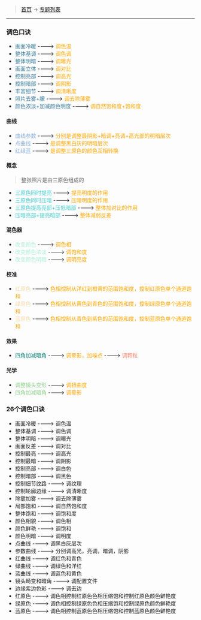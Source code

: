>  [首页](../README.md) -> [专题列表](专题列表.md)

---

### 调色口诀
* <font color="#3A7B99">画面冷暖</font> ----> <font color="orange">调色温</font>
* <font color="#3A7B99">整体基调</font> ----> <font color="orange">调色调</font>
* <font color="#3A7B99">整体明暗</font> ----> <font color="orange">调曝光</font>
* <font color="#3A7B99">画面立体</font> ----> <font color="orange">调对比</font>
* <font color="#3A7B99">控制亮部</font> ----> <font color="orange">调高光</font>
* <font color="#3A7B99">控制暗部</font> ----> <font color="orange">调阴影</font>
* <font color="#3A7B99">丰富细节</font> ----> <font color="orange">调清晰度</font>
* <font color="#3A7B99">照片去雾+朦</font> ----> <font color="orange">调去除薄雾</font>
* <font color="#3A7B99">颜色浓淡+加减颜色明度</font> ----> <font color="orange">调自然饱和度+饱和度</font>

#### 曲线
* <font color="#8CAEDE">曲线参数</font> ----> <font color="orange">分别是调整最阴影+暗调+亮调+高光部的明暗层次</font>
* <font color="#8CAEDE">点曲线</font> ----> <font color="orange">是调整黑白灰的明暗层次</font>
* <font color="#8CAEDE">红绿蓝</font> ----> <font color="orange">是调整三原色的颜色互相转换</font>

#### 概念
> 整张照片是由三原色组成的
* <font color="#46CDD0">三原色同时提亮</font> ----> <font color="orange">提亮明度的作用</font>
* <font color="#46CDD0">三原色同时压暗</font> ----> <font color="orange">压暗明度的作用</font>
* <font color="#46CDD0">三原色提高亮部+压低暗部</font> ----> <font color="orange">整体加对比的作用</font>
* <font color="#46CDD0">压暗亮部+提亮暗部</font> ----> <font color="orange">整体减弱反差</font>

#### 混色器
* <font color="#ACEDD9">改变颜色</font> ----> <font color="orange">调色相</font>
* <font color="#ACEDD9">改变颜色浓淡</font> ----> <font color="orange">调饱和度</font>
* <font color="#ACEDD9">改变颜色明暗</font> ----> <font color="orange">调明亮度</font>

#### 校准
* <font color="#F5DAAB">红原色</font> ----> <font color="orange">色相控制从洋红到橙黄的范围饱和度，控制红原色单个通道饱和</font>
* <font color="#F5DAAB">绿原色</font> ----> <font color="orange">色相控制从黄色到青色的范围饱和度，控制绿原色单个通道饱和</font>
* <font color="#F5DAAB">蓝原色</font> ----> <font color="orange">色相控制从青色到紫色的范围饱和度，控制蓝原色单个通道饱和</font>

#### 效果
* <font color="#017D6F">四角加减暗角</font> ----> <font color="orange">调晕影，加噪点</font> ----> <font color="#FD836E">调颗粒</font>

#### 光学
* <font color="#8AD088">调整镜头变形</font> ----> <font color="orange">调扭曲度</font>
* <font color="#8AD088">四角加减暗角</font> ----> <font color="orange">调晕影</font>


### 26个调色口诀
* 画面冷暖 ----> 调色温
* 整体基调 ----> 调色调
* 整体明暗 ----> 调曝光
* 画面反差 ----> 调对比
* 控制最亮 ----> 调高光
* 控制最暗 ----> 调阴影
* 控制亮部 ----> 调白色
* 控制暗部 ----> 调黑色
* 控制细节纹路 ----> 调纹理
* 控制轮廓边缘 ----> 调清晰度
* 除雾加雾 ----> 调去除薄雾
* 局部饱和 ----> 调自然饱和度
* 整体饱和 ----> 调饱和度
* 颜色相貌 ----> 调色相
* 颜色鲜艳 ----> 调饱和
* 颜色明暗 ----> 调明度
* 点曲线 ----> 调黑白灰层次
* 参数曲线 ----> 分别调高光，亮调，暗调，阴影
* 红曲线 ----> 调红色和青色
* 绿曲线 ----> 调绿色和洋红
* 蓝曲线 ----> 调蓝色和黄色
* 镜头畸变和暗角 ----> 调配置文件
* 边缘紫边色彩 ----> 调去边
* 红原色 ----> 调色相控制红原色色相压缩饱和控制红原色颜色鲜艳度
* 绿原色 ----> 调色相控制绿原色色相压缩饱和控制绿原色颜色鲜艳度
* 蓝原色 ----> 调色相控制蓝原色色相压缩饱和控制蓝原色颜色鲜艳度